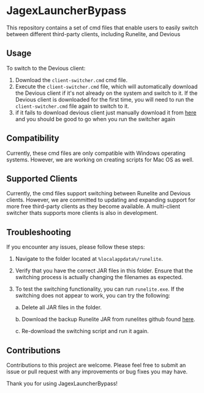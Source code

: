 # JagexLauncherBypass

This repository contains a set of cmd files that enable users to easily switch between different third-party clients, including Runelite, and Devious

## Usage

To switch to the Devious client:

1. Download the `client-switcher.cmd` cmd file.
2. Execute the `client-switcher.cmd` file, which will automatically download the Devious client if it's not already on the system and switch to it. If the Devious client is downloaded for the first time, you will need to run the `client-switcher.cmd` file again to switch to it.
3. if it fails to download devious client just manually download it from [here](https://github.com/jbx5/devious-launcher/releases/download/devious-client-launcher-1.0.1/devious-client-launcher.jar) and you should be good to go when you run the switcher again

## Compatibility

Currently, these cmd files are only compatible with Windows operating systems. However, we are working on creating scripts for Mac OS as well.

## Supported Clients

Currently, the cmd files support switching between Runelite and Devious clients. However, we are committed to updating and expanding support for more free third-party clients as they become available. A multi-client switcher thats supports more clients is also in development.

## Troubleshooting

If you encounter any issues, please follow these steps:

1. Navigate to the folder located at `%localappdata%/runelite`.

2. Verify that you have the correct JAR files in this folder. Ensure that the switching process is actually changing the filenames as expected.

3. To test the switching functionality, you can run `runelite.exe`. If the switching does not appear to work, you can try the following:

   a. Delete all JAR files in the folder.
   
   b. Download the backup Runelite JAR from runelites github found [here](https://github.com/runelite/launcher/releases/download/2.6.8/RuneLite.jar).

   c. Re-download the switching script and run it again.


## Contributions

Contributions to this project are welcome. Please feel free to submit an issue or pull request with any improvements or bug fixes you may have.

Thank you for using JagexLauncherBypass!


